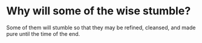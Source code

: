 # Why will some of the wise stumble?

Some of them will stumble so that they may be refined, cleansed, and made pure until the time of the end.
